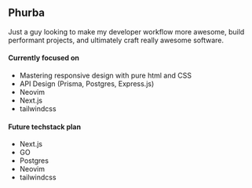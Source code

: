 ## Phurba
Just a guy looking to make my developer workflow more awesome, build performant projects, and ultimately craft really awesome software. 

#### Currently focused on
- Mastering responsive design with pure html and CSS
- API Design (Prisma, Postgres, Express.js)
- Neovim
- Next.js
- tailwindcss

#### Future techstack plan
- Next.js
- GO
- Postgres
- Neovim
- tailwindcss

<!---
Phurba-Sherpa/Phurba-Sherpa is a ✨ special ✨ repository because its `README.md` (this file) appears on your GitHub profile.
You can click the Preview link to take a look at your changes.
--->
